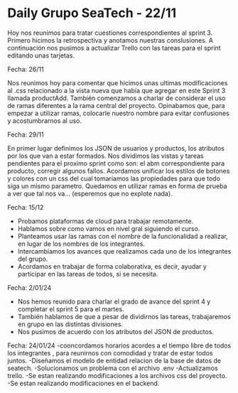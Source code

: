 # Daily Grupo SeaTech - 22/11

Hoy nos reunimos para tratar cuestiones correspondientes al sprint 3. Primero hicimos la retrospectiva y anotamos nuestras conslusiones.
A continuación nos pusimos a actualizar Trello con las tareas para el sprint editando unas tarjetas. 

Fecha: 26/11

Nos reunimos hoy para comentar que hicimos unas ultimas modificaciones al .css relacionado a la vista nueva que había que agregar en este Sprint 3 llamada productAdd.
También comenzamos a charlar de considerar el uso de ramas diferentes a la rama central del proyecto.
Opinabamos que, para empezar a utilizar ramas, colocarle nuestro nombre para evitar confusiones y acostumbrarnos al uso.

Fecha: 29/11

En primer lugar definimos los JSON de usuarios y productos, los atributos por los que van a estar formados.
Nos dividimos las vistas y tareas pendientes para el proximo sprint como son: el abm correspondiente para producto, corregir algunos fallos.
Acordamos unificar los estilos de botones y colores con un css del cual tomariamos las propiedades para que todo siga un mismo parametro.
Quedamos en utilizar ramas en forma de prueba a ver que tal nos va... (esperemos que no explote nada).

Fecha: 15/12

- Probamos plataformas de cloud para trabajar remotamente.
- Hablamos sobre como vamos en nivel gral siguiendo el curso.
- Planteamos usar las ramas con el nombre de la funcionalidad a realizar, en lugar de los nombres de los integrantes.
- Intercambiamos los avances que realizamos cada uno de los integrantes del grupo.
- Acordamos en trabajar de forma colaborativa, es decir, ayudar y participar en las tareas de todos, si se necesita.

Fecha: 2/01/24

- Nos hemos reunido para charlar el grado de avance del sprint 4 y completar el sprint 5 para el martes.
- También hablamos de que a pesar de dividirnos las tareas, trabajaremos en grupo en las distintas divisiones.
- Nos pusimos de acuerdo con los atributos del JSON de productos.

Fecha: 24/01/24
-cooncordamos horarios acordes a el tiempo libre de todos los integrantes , para reunirnos con comodidad y tratar de estar todos juntos. 
-Diseñamos el modelo de entidad relacion de la base de datos de seatech.
-Solucionamos un problema con el archivo .env 
-Actualizamos trello.
-Se estan realizando modificaciones a los archivos css del  proyecto.
-Se estan realizando modificaciones en el backend.